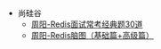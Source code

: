 * 尚硅谷
  * [周阳-Redis面试常考经典题30道](../Redis/Redis面试常考经典题30道.html)
  * [周阳-Redis脑图（基础篇+高级篇）](../Redis/Redis脑图（基础篇+高级篇）.html)

